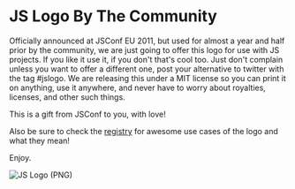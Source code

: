 JS Logo By The Community
========================

Officially announced at JSConf EU 2011, but used for almost a year and half prior by the community, we are just going to offer this logo for use with JS projects. If you like it use it, if you don't that's cool too. Just don't complain unless you want to offer a different one, post your alternative to twitter with the tag #jslogo. We are releasing this under a MIT license so you can print it on anything, use it anywhere, and never have to worry about royalties, licenses, and other such things.

This is a gift from JSConf to you, with love!

Also be sure to check the [registry](registry.md) for awesome use cases of the logo and what they mean!

Enjoy.

![JS Logo (PNG)](js.png)
